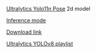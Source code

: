 [Ultralytics Yolo11n Pose](https://docs.ultralytics.com/tasks/pose/)
2d model

[Inference mode](https://docs.ultralytics.com/modes/predict/#why-use-ultralytics-yolo-for-inference)

[Download link](https://github.com/ultralytics/assets/releases/download/v8.3.0/yolo11n-pose.pt)

[Ultralytics YOLOv8 playlist](https://www.youtube.com/playlist?list=PL1FZnkj4ad1PFJTjW4mWpHZhzgJinkNV0)